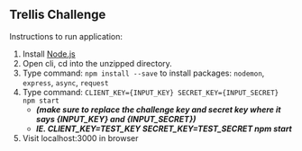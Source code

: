 ## Trellis Challenge

Instructions to run application:

1. Install [Node.js](https://nodejs.org/en/)
2. Open cli, cd into the unzipped directory.
3. Type command: `npm install --save` to install packages: `nodemon`, `express`, `async`, `request`
2. Type command: `CLIENT_KEY={INPUT_KEY} SECRET_KEY={INPUT_SECRET} npm start`
	- ***(make sure to replace the challenge key and secret key where it says {INPUT_KEY} and {INPUT_SECRET})***
	- ***IE. CLIENT_KEY=TEST_KEY SECRET_KEY=TEST_SECRET npm start***
3. Visit localhost:3000 in browser

